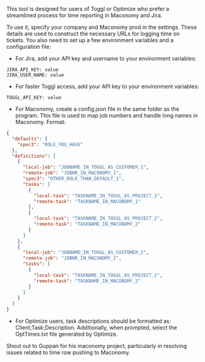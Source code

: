 This tool is designed for users of Toggl or Optimize who prefer a streamlined process for time reporting in Maconomy and Jira.

To use it, specify your company and Maconomy prod in the settings. These details are used to construct the necessary URLs for logging time on tickets.
You also need to set up a few environment variables and a configuration file:
- For Jira, add your API key and username to your environment variables:
```
JIRA_API_KEY: value
JIRA_USER_NAME: value
```
- For faster Toggl access, add your API key to your environment variables:
```
TOGGL_API_KEY: value
```
- For Maconomy, create a config.json file in the same folder as the program. This file is used to map job numbers and handle long names in Maconomy. Format:
```json
{
  "defaults": {
    "spec3": "ROLE_YOU_HAVE"
  },
  "definitions": [
    {
      "local-job": "JOBNAME_IN_TOGGL_AS_CUSTOMER_1",
      "remote-job": "JOBNR_IN_MACONOMY_1",
      "spec3": "OTHER_ROLE_THAN_DEFAULT_1",
      "tasks": [
        {
          "local-task": "TASKNAME_IN_TOGGL_AS_PROJECT_1",
          "remote-task": "TASKNAME_IN_MACONOMY_1"
        },
        {
          "local-task": "TASKNAME_IN_TOGGL_AS_PROJECT_2",
          "remote-task": "TASKNAME_IN_MACONOMY_2"
        }
      ]
    },
	{
      "local-job": "JOBNAME_IN_TOGGL_AS_CUSTOMER_2",
      "remote-job": "JOBNR_IN_MACONOMY_2",
      "tasks": [
        {
          "local-task": "TASKNAME_IN_TOGGL_AS_PROJECT_2",
          "remote-task": "TASKNAME_IN_MACONOMY_2"
        }
      ]
    }
  ]
}
```
- For Optimize users, task descriptions should be formatted as: Client;Task;Description. Additionally, when prompted, select the OptTimes.txt file generated by Optimize.

Shout out to Guppan for his maconomy project, particularly in resolving issues related to time row pushing to Maconomy.
